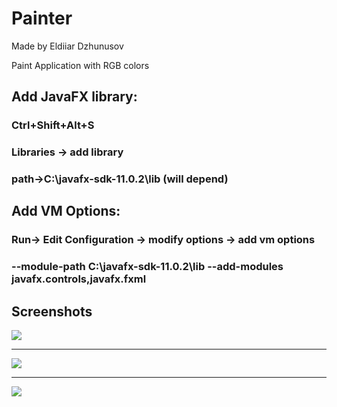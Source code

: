 # Painter
Made by Eldiiar Dzhunusov

Paint Application with RGB colors

## Add JavaFX library:
### Ctrl+Shift+Alt+S
### Libraries -> add library 
### path->C:\javafx-sdk-11.0.2\lib (will depend)

## Add VM Options:
### Run-> Edit Configuration -> modify options -> add vm options
### --module-path C:\javafx-sdk-11.0.2\lib --add-modules javafx.controls,javafx.fxml


## Screenshots
![](img1.png)

---

![](img2.png)

---

![](img3.png)
